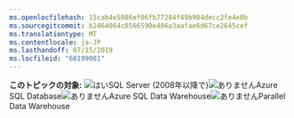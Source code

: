 ```yaml
---
ms.openlocfilehash: 15cab4e5086ef06fb77284f49b904decc2fe4e0b
ms.sourcegitcommit: b2464064c0566590e486a3aafae6d67ce2645cef
ms.translationtype: MT
ms.contentlocale: ja-JP
ms.lasthandoff: 07/15/2019
ms.locfileid: "68199001"
---
```

**このトピックの対象:** ![はい](media/yes.png "はい")SQL Server \(2008年以降で\)![ありません](media/no.png "ありません")Azure SQL Database![ありません](media/no.png "ありません")Azure SQL Data Warehouse![ありません](media/no.png "ありません")Parallel Data Warehouse
